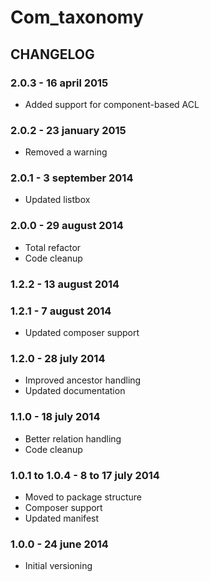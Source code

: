 # Com_taxonomy## CHANGELOG### 2.0.3 - 16 april 2015* Added support for component-based ACL### 2.0.2 - 23 january 2015* Removed a warning### 2.0.1 - 3 september 2014* Updated listbox### 2.0.0 - 29 august 2014* Total refactor* Code cleanup### 1.2.2 - 13 august 2014### 1.2.1 - 7 august 2014* Updated composer support### 1.2.0 - 28 july 2014* Improved ancestor handling* Updated documentation### 1.1.0 - 18 july 2014* Better relation handling* Code cleanup### 1.0.1 to 1.0.4 - 8 to 17 july 2014* Moved to package structure* Composer support* Updated manifest### 1.0.0 - 24 june 2014* Initial versioning